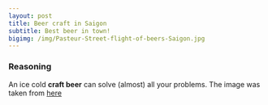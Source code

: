 ```yaml
---
layout: post
title: Beer craft in Saigon
subtitle: Best beer in town!
bigimg: /img/Pasteur-Street-flight-of-beers-Saigon.jpg
---
```


### Reasoning

An ice cold **craft beer** can solve (almost) all your problems.
The image was taken from [here](https://i0.wp.com/www.craftytrail.com/wp-content/uploads/2016/08/Pasteur-Street-flight-of-beers-Saigon.jpg?fit=2048%2C1361&ssl=1)
